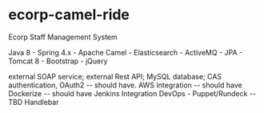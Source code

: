 # ecorp-camel-ride

Ecorp Staff Management System 

Java 8 - Spring 4.x - Apache Camel - Elasticsearch - ActiveMQ - JPA - Tomcat 8 - Bootstrap - jQuery

external SOAP service;
external Rest API;
MySQL database;
CAS authentication, OAuth2 -- should have.
AWS Integration -- should have
Dockerize -- should have
Jenkins Integration
DevOps - Puppet/Rundeck -- TBD
Handlebar




